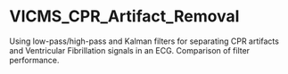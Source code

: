 # VICMS_CPR_Artifact_Removal
 Using low-pass/high-pass and Kalman filters for separating CPR artifacts and Ventricular Fibrillation signals in an ECG. Comparison of filter performance.
